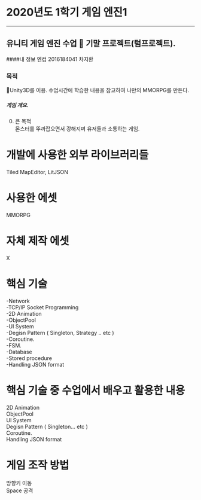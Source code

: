 # 2020년도 1학기 게임 엔진1
---
## 유니티 게임 엔진 수업 📝 기말 프로젝트(텀프로젝트).


####내 정보
엔컴 2016184041 차지환 

### 목적
📝Unity3D를 이용. 수업시간에 학습한 내용을 참고하여 나만의 MMORPG를 만든다.


##### 게임 개요.

0. 큰 목적</br>
몬스터를 뚜까잡으면서 강해지며 유저들과 소통하는 게임.



# 개발에 사용한 외부 라이브러리들
Tiled MapEditor, LitJSON


# 사용한 에셋
MMORPG

# 자체 제작 에셋
X

# 핵심 기술
-Network</br>
-TCP/IP Socket Programming</br>
-2D Animation</br>
-ObjectPool</br>
-UI System</br>
-Degisn Pattern ( Singleton, Strategy .. etc )</br>
-Coroutine.</br>
-FSM.</br>
-Database</br>
-Stored procedure</br>
-Handling JSON format</br>

# 핵심 기술 중 수업에서 배우고 활용한 내용
2D Animation</br>
ObjectPool</br>
UI System</br>
Degisn Pattern ( Singleton... etc )</br>
Coroutine.</br>
Handling JSON format</br>



# 게임 조작 방법

방향키 이동</br>
Space 공격</br>




